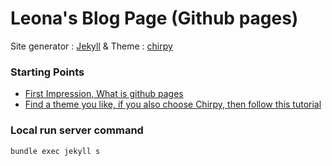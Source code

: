 # Leona's Blog Page (Github pages)

Site generator : [Jekyll](https://jekyllrb.com/)
& Theme : [chirpy](https://github.com/cotes2020/jekyll-theme-chirpy/)

### Starting Points
- [First Impression, What is github pages](https://pages.github.com/)
- [Find a theme you like, if you also choose Chirpy, then follow this tutorial](https://chirpy.cotes.page/posts/getting-started/)
### Local run server command

```bash
bundle exec jekyll s
```
